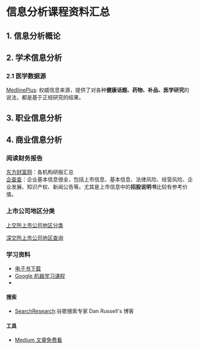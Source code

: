#   信息分析课程资料汇总  


##  1. 信息分析概论  


##  2.  学术信息分析  


###  2.1  医学数据源  

[MedlinePlus](https://medlineplus.gov/): 权威信息来源，提供了对各种**健康话题、药物、补品、医学研究**的说法，都是基于正规研究的结果。

##  3. 职业信息分析  


##  4. 商业信息分析  

###  阅读财务报告  
    
[东方财富网](http://data.eastmoney.com/report/)：各机构研报汇总  
[企查查](https://www.qcc.com/web/search?key=%E8%8D%AF%E6%98%8E%E5%BA%B7%E5%BE%B7)：企业基本信息很全，包括上市信息、基本信息、法律风险、经营风险、企业发展、知识产权、新闻公告等。尤其是上市信息中的**招股说明书**比较有参考价值。

###  上市公司地区分类  

[上交所上市公司地区分类](http://www.sse.com.cn/assortment/stock/areatrade/area/)  

[深交所上市公司地区查询](http://www.szse.cn/market/product/stock/list/index.html)

###  学习资料  

* [电子书下载](http://www.bookssvip.com/)
* [Google 机器学习课程](https://developers.google.com/machine-learning/crash-course/exercises)
* []()


####  搜索  

* [SearchResearch](https://sites.google.com/site/dmrussell/Home?authuser=0):谷歌搜索专家 Dan Russell's 博客  


####  工具  

* [Medium 文章免费看](https://manojvivek.github.io/medium-unlimited/download/)
